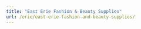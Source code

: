 ```yaml
---
title: "East Erie Fashion & Beauty Supplies"
url: /erie/east-erie-fashion-and-beauty-supplies/
---
```

